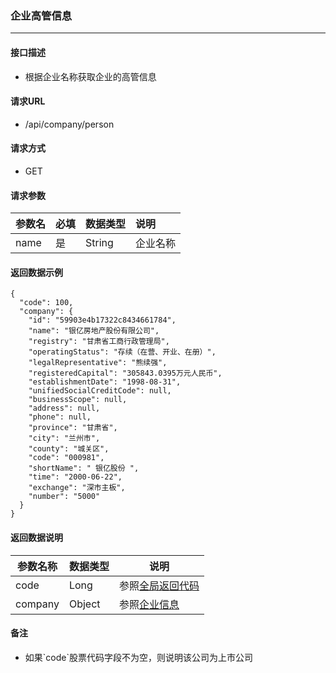 ### 企业高管信息

---

#### 接口描述

* 根据企业名称获取企业的高管信息

#### 请求URL

* /api/company/person

#### 请求方式

* GET

#### 请求参数

| 参数名 | 必填 | 数据类型 | 说明 |
| :--- | :--- | :--- | :--- |
| name | 是 | String | 企业名称 |

#### 返回数据示例

```
{
  "code": 100,
  "company": {
    "id": "59903e4b17322c8434661784",
    "name": "银亿房地产股份有限公司",
    "registry": "甘肃省工商行政管理局",
    "operatingStatus": "存续（在营、开业、在册）",
    "legalRepresentative": "熊续强",
    "registeredCapital": "305843.0395万元人民币",
    "establishmentDate": "1998-08-31",
    "unifiedSocialCreditCode": null,
    "businessScope": null,
    "address": null,
    "phone": null,
    "province": "甘肃省",
    "city": "兰州市",
    "county": "城关区",
    "code": "000981",
    "shortName": " 银亿股份 ",
    "time": "2000-06-22",
    "exchange": "深市主板",
    "number": "5000"
  }
}
```

#### 返回数据说明

| 参数名称 | 数据类型 | 说明 |
| --- | --- | --- |
| code | Long | 参照[全局返回代码](/数据词典.md) |
| company | Object | 参照[企业信息](/shu-ju-ci-dian/qi-ye-xin-xi.md) |

#### 备注

* 如果\`code\`股票代码字段不为空，则说明该公司为上市公司



